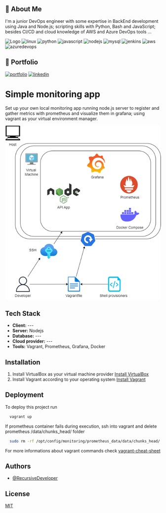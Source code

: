 ## 🚀 About Me
I'm a junior DevOps engineer with some expertise in BackEnd development using Java and Node.js; scripting skills with Python, Bash and JavaScript; besides CI/CD and cloud knowledge of AWS and Azure DevOps tools ...

![Logo](https://e1.pxfuel.com/desktop-wallpaper/541/577/desktop-wallpaper-fantastic-backgrounds.jpg)
![linux](https://img.shields.io/badge/Linux-FCC624?style=for-the-badge&logo=linux&logoColor=black)
![python](https://img.shields.io/badge/Python-3776AB?style=for-the-badge&logo=python&logoColor=white)
![javascript](https://img.shields.io/badge/JavaScript-F7DF1E?style=for-the-badge&logo=javascript&logoColor=black)
![nodejs](https://img.shields.io/badge/Node.js-43853D?style=for-the-badge&logo=node.js&logoColor=white)
![mysql](https://img.shields.io/badge/MySQL-005C84?style=for-the-badge&logo=mysql&logoColor=white)
![jenkins](https://img.shields.io/badge/Jenkins-D24939?style=for-the-badge&logo=Jenkins&logoColor=white)
![aws](https://img.shields.io/badge/Amazon_AWS-FF9900?style=for-the-badge&logo=amazonaws&logoColor=white)
![azuredevops](https://img.shields.io/badge/Azure_DevOps-0078D7?style=for-the-badge&logo=azure-devops&logoColor=white)

## 🔗 Portfolio
[![portfolio](https://img.shields.io/badge/GitHub-100000?style=for-the-badge&logo=github&logoColor=white)](https://github.com/RecursiveDeveloper)
[![linkedin](https://img.shields.io/badge/linkedin-0A66C2?style=for-the-badge&logo=linkedin&logoColor=white)](https://www.linkedin.com/in/jhoan-jesus-ortiz-sandoval-a66152198/)

# Simple monitoring app

Set up your own local monitoring app running node.js server to register and gather metrics with prometheus and visualize them in grafana; using vagrant as your virtual environment manager.

![image](https://raw.githubusercontent.com/RecursiveDeveloper/static-media-content/refs/heads/main/Simple_monitoring_app.png)

## Tech Stack 

- **Client:** ---
- **Server:** Nodejs
- **Database:** ---
- **Cloud provider:** ---
- **Tools:** Vagrant, Prometheus, Grafana, Docker

## Installation

1. Install VirtualBox as your virtual machine provider [Install VirtualBox](https://www.virtualbox.org/wiki/Downloads)
2. Install Vagrant according to your operating system [Install Vagrant
](https://developer.hashicorp.com/vagrant/downloads)

## Deployment

To deploy this project run

```bash
  vagrant up
```

If prometheus container fails during execution, ssh into vagrant and delete prometheus /data/chunks_head/ folder
```bash
  sudo rm -rf /opt/config/monitoring/prometheus_data/data/chunks_head/
```

For more informations about vagrant commands check [vagrant-cheat-sheet](https://gist.github.com/wpscholar/a49594e2e2b918f4d0c4)

## Authors

- [@RecursiveDeveloper](https://github.com/RecursiveDeveloper)


## License

[MIT](https://choosealicense.com/licenses/mit/)
